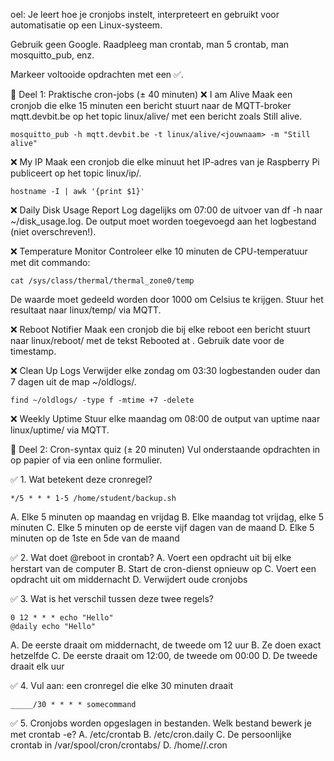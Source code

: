 oel: Je leert hoe je cronjobs instelt, interpreteert en gebruikt voor automatisatie op een Linux-systeem.

Gebruik geen Google. Raadpleeg man crontab, man 5 crontab, man mosquitto_pub, enz.

Markeer voltooide opdrachten met een ✅.

🔧 Deel 1: Praktische cron-jobs (± 40 minuten)
❌ I am Alive
Maak een cronjob die elke 15 minuten een bericht stuurt naar de MQTT-broker mqtt.devbit.be op het topic linux/alive/<jouwnaam> met een bericht zoals Still alive.

```
mosquitto_pub -h mqtt.devbit.be -t linux/alive/<jouwnaam> -m "Still alive"
```
❌ My IP
Maak een cronjob die elke minuut het IP-adres van je Raspberry Pi publiceert op het topic linux/ip/<jouwnaam>.

```
hostname -I | awk '{print $1}'
```
❌ Daily Disk Usage Report
Log dagelijks om 07:00 de uitvoer van df -h naar ~/disk_usage.log. De output moet worden toegevoegd aan het logbestand (niet overschreven!).

❌ Temperature Monitor
Controleer elke 10 minuten de CPU-temperatuur met dit commando:

```
cat /sys/class/thermal/thermal_zone0/temp
```
De waarde moet gedeeld worden door 1000 om Celsius te krijgen. Stuur het resultaat naar linux/temp/<jouwnaam> via MQTT.

❌ Reboot Notifier
Maak een cronjob die bij elke reboot een bericht stuurt naar linux/reboot/<jouwnaam> met de tekst Rebooted at <timestamp>. Gebruik date voor de timestamp.

❌ Clean Up Logs
Verwijder elke zondag om 03:30 logbestanden ouder dan 7 dagen uit de map ~/oldlogs/.

```
find ~/oldlogs/ -type f -mtime +7 -delete
```
❌ Weekly Uptime
Stuur elke maandag om 08:00 de output van uptime naar linux/uptime/<jouwnaam> via MQTT.

🧠 Deel 2: Cron-syntax quiz (± 20 minuten)
Vul onderstaande opdrachten in op papier of via een online formulier.

✅ 1. Wat betekent deze cronregel?
```
*/5 * * * 1-5 /home/student/backup.sh
```
A. Elke 5 minuten op maandag en vrijdag
B. Elke maandag tot vrijdag, elke 5 minuten
C. Elke 5 minuten op de eerste vijf dagen van de maand
D. Elke 5 minuten op de 1ste en 5de van de maand

✅ 2. Wat doet @reboot in crontab?
A. Voert een opdracht uit bij elke herstart van de computer
B. Start de cron-dienst opnieuw op
C. Voert een opdracht uit om middernacht
D. Verwijdert oude cronjobs

✅ 3. Wat is het verschil tussen deze twee regels?
```
0 12 * * * echo "Hello"
@daily echo "Hello"
```
A. De eerste draait om middernacht, de tweede om 12 uur
B. Ze doen exact hetzelfde
C. De eerste draait om 12:00, de tweede om 00:00
D. De tweede draait elk uur

✅ 4. Vul aan: een cronregel die elke 30 minuten draait
```
_____/30 * * * * somecommand
```
✅ 5. Cronjobs worden opgeslagen in bestanden. Welk bestand bewerk je met crontab -e?
A. /etc/crontab
B. /etc/cron.daily
C. De persoonlijke crontab in /var/spool/cron/crontabs/
D. /home/<gebruiker>/.cron

